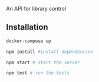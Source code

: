 An API for library control

## Installation

```bash
docker-compose up

npm install #install dependencies

npm start # start the server

npm test # run the tests
```